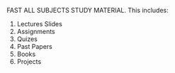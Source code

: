 FAST ALL SUBJECTS STUDY MATERIAL.
This  includes:


1) Lectures Slides
2) Assignments
3) Quizes
4) Past Papers
5) Books
6) Projects







